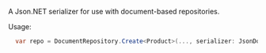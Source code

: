 <!-- include https://github.com/devlooped/.github/raw/main/sponsorlink.md -->
A Json.NET serializer for use with document-based repositories.

Usage:

```csharp
  var repo = DocumentRepository.Create<Product>(..., serializer: JsonDocumentSerializer.Default);
```

<!-- include ../../readme.md#documents -->
<!-- include ../../readme.md#sponsors -->

<!-- Exclude from auto-expansion by devlooped/actions-include GH action -->
<!-- exclude -->